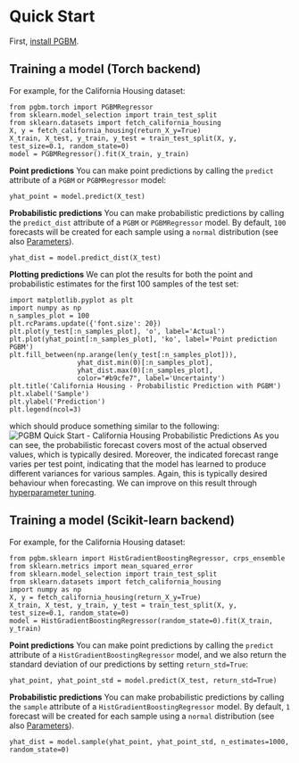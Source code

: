 # Quick Start #

First, [install PGBM](./installation.md).

## Training a model (Torch backend) ##
For example, for the California Housing dataset:
```
from pgbm.torch import PGBMRegressor
from sklearn.model_selection import train_test_split
from sklearn.datasets import fetch_california_housing
X, y = fetch_california_housing(return_X_y=True)
X_train, X_test, y_train, y_test = train_test_split(X, y, test_size=0.1, random_state=0)
model = PGBMRegressor().fit(X_train, y_train)  
```
__Point predictions__
You can make point predictions by calling the `predict` attribute of a `PGBM` or `PGBMRegressor` model:
```
yhat_point = model.predict(X_test)
```
__Probabilistic predictions__
You can make probabilistic predictions by calling the `predict_dist` attribute of a `PGBM` or `PGBMRegressor` model. By default, `100` forecasts will be created for each sample using a `normal` distribution (see also [Parameters](./parameters_torch.md)).
```
yhat_dist = model.predict_dist(X_test)
```
__Plotting predictions__
We can plot the results for both the point and probabilistic estimates for the first 100 samples of the test set:
```
import matplotlib.pyplot as plt
import numpy as np
n_samples_plot = 100
plt.rcParams.update({'font.size': 20})
plt.plot(y_test[:n_samples_plot], 'o', label='Actual')
plt.plot(yhat_point[:n_samples_plot], 'ko', label='Point prediction PGBM')
plt.fill_between(np.arange(len(y_test[:n_samples_plot])), 
                 yhat_dist.min(0)[:n_samples_plot], 
                 yhat_dist.max(0)[:n_samples_plot], 
                 color="#b9cfe7", label='Uncertainty')
plt.title('California Housing - Probabilistic Prediction with PGBM')
plt.xlabel('Sample')
plt.ylabel('Prediction')
plt.legend(ncol=3)
```
which should produce something similar to the following:
![PGBM Quick Start - California Housing Probabilistic Predictions](./figures/quick_start_firstexample.png)
As you can see, the probabilistic forecast covers most of the actual observed values, which is typically desired. Moreover, the indicated forecast range varies per test point, indicating that the model has learned to produce different variances for various samples. Again, this is typically desired behaviour when forecasting. We can improve on this result through [hyperparameter tuning](./parameters_torch.html#parameter-tuning). 

## Training a model (Scikit-learn backend) ##
For example, for the California Housing dataset:
```
from pgbm.sklearn import HistGradientBoostingRegressor, crps_ensemble
from sklearn.metrics import mean_squared_error
from sklearn.model_selection import train_test_split
from sklearn.datasets import fetch_california_housing
import numpy as np
X, y = fetch_california_housing(return_X_y=True)
X_train, X_test, y_train, y_test = train_test_split(X, y, test_size=0.1, random_state=0)
model = HistGradientBoostingRegressor(random_state=0).fit(X_train, y_train) 
```
__Point predictions__
You can make point predictions by calling the `predict` attribute of a `HistGradientBoostingRegressor` model, and we also return the standard deviation of our predictions by setting `return_std=True`:
```
yhat_point, yhat_point_std = model.predict(X_test, return_std=True)
```
__Probabilistic predictions__
You can make probabilistic predictions by calling the `sample` attribute of a `HistGradientBoostingRegressor` model. By default, `1` forecast will be created for each sample using a `normal` distribution (see also [Parameters](./parameters_sklearn.md)).
```
yhat_dist = model.sample(yhat_point, yhat_point_std, n_estimates=1000, random_state=0)
```